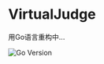 # VirtualJudge

用Go语言重构中...

![Go Version](https://shields.io/github/go-mod/go-version/VirtualJudge/VirtualJudge/go?style=for-the-badge&logo=Go)
